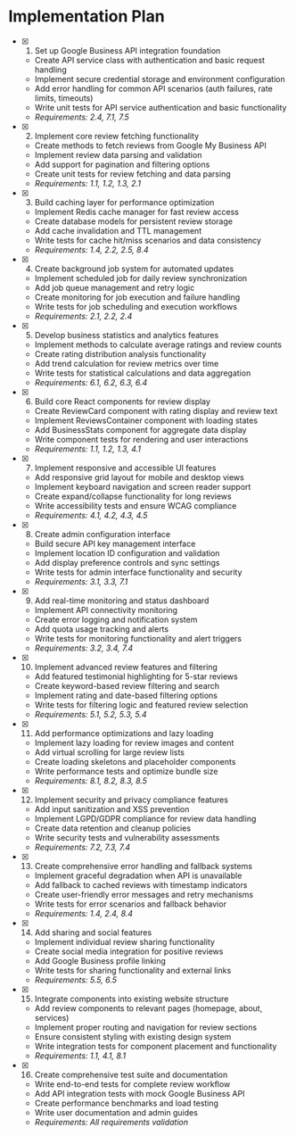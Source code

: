 # Implementation Plan

- [x] 1. Set up Google Business API integration foundation
  - Create API service class with authentication and basic request handling
  - Implement secure credential storage and environment configuration
  - Add error handling for common API scenarios (auth failures, rate limits, timeouts)
  - Write unit tests for API service authentication and basic functionality
  - _Requirements: 2.4, 7.1, 7.5_

- [x] 2. Implement core review fetching functionality
  - Create methods to fetch reviews from Google My Business API
  - Implement review data parsing and validation
  - Add support for pagination and filtering options
  - Create unit tests for review fetching and data parsing
  - _Requirements: 1.1, 1.2, 1.3, 2.1_

- [x] 3. Build caching layer for performance optimization
  - Implement Redis cache manager for fast review access
  - Create database models for persistent review storage
  - Add cache invalidation and TTL management
  - Write tests for cache hit/miss scenarios and data consistency
  - _Requirements: 1.4, 2.2, 2.5, 8.4_

- [x] 4. Create background job system for automated updates
  - Implement scheduled job for daily review synchronization
  - Add job queue management and retry logic
  - Create monitoring for job execution and failure handling
  - Write tests for job scheduling and execution workflows
  - _Requirements: 2.1, 2.2, 2.4_

- [x] 5. Develop business statistics and analytics features
  - Implement methods to calculate average ratings and review counts
  - Create rating distribution analysis functionality
  - Add trend calculation for review metrics over time
  - Write tests for statistical calculations and data aggregation
  - _Requirements: 6.1, 6.2, 6.3, 6.4_

- [x] 6. Build core React components for review display
  - Create ReviewCard component with rating display and review text
  - Implement ReviewsContainer component with loading states
  - Add BusinessStats component for aggregate data display
  - Write component tests for rendering and user interactions
  - _Requirements: 1.1, 1.2, 1.3, 4.1_

- [x] 7. Implement responsive and accessible UI features
  - Add responsive grid layout for mobile and desktop views
  - Implement keyboard navigation and screen reader support
  - Create expand/collapse functionality for long reviews
  - Write accessibility tests and ensure WCAG compliance
  - _Requirements: 4.1, 4.2, 4.3, 4.5_

- [x] 8. Create admin configuration interface
  - Build secure API key management interface
  - Implement location ID configuration and validation
  - Add display preference controls and sync settings
  - Write tests for admin interface functionality and security
  - _Requirements: 3.1, 3.3, 7.1_

- [x] 9. Add real-time monitoring and status dashboard
  - Implement API connectivity monitoring
  - Create error logging and notification system
  - Add quota usage tracking and alerts
  - Write tests for monitoring functionality and alert triggers
  - _Requirements: 3.2, 3.4, 7.4_

- [x] 10. Implement advanced review features and filtering
  - Add featured testimonial highlighting for 5-star reviews
  - Create keyword-based review filtering and search
  - Implement rating and date-based filtering options
  - Write tests for filtering logic and featured review selection
  - _Requirements: 5.1, 5.2, 5.3, 5.4_

- [x] 11. Add performance optimizations and lazy loading
  - Implement lazy loading for review images and content
  - Add virtual scrolling for large review lists
  - Create loading skeletons and placeholder components
  - Write performance tests and optimize bundle size
  - _Requirements: 8.1, 8.2, 8.3, 8.5_

- [x] 12. Implement security and privacy compliance features
  - Add input sanitization and XSS prevention
  - Implement LGPD/GDPR compliance for review data handling
  - Create data retention and cleanup policies
  - Write security tests and vulnerability assessments
  - _Requirements: 7.2, 7.3, 7.4_

- [x] 13. Create comprehensive error handling and fallback systems
  - Implement graceful degradation when API is unavailable
  - Add fallback to cached reviews with timestamp indicators
  - Create user-friendly error messages and retry mechanisms
  - Write tests for error scenarios and fallback behavior
  - _Requirements: 1.4, 2.4, 8.4_

- [x] 14. Add sharing and social features
  - Implement individual review sharing functionality
  - Create social media integration for positive reviews
  - Add Google Business profile linking
  - Write tests for sharing functionality and external links
  - _Requirements: 5.5, 6.5_

- [x] 15. Integrate components into existing website structure
  - Add review components to relevant pages (homepage, about, services)
  - Implement proper routing and navigation for review sections
  - Ensure consistent styling with existing design system
  - Write integration tests for component placement and functionality
  - _Requirements: 1.1, 4.1, 8.1_

- [x] 16. Create comprehensive test suite and documentation
  - Write end-to-end tests for complete review workflow
  - Add API integration tests with mock Google Business API
  - Create performance benchmarks and load testing
  - Write user documentation and admin guides
  - _Requirements: All requirements validation_
